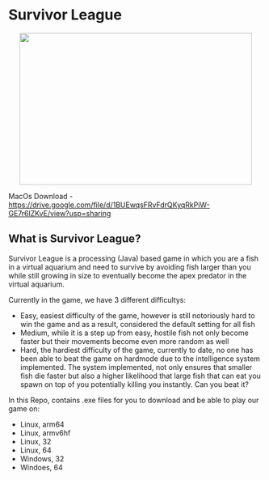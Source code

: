 # Survivor League

<p align="center">
  <img width="460" height="300" src="https://media.giphy.com/media/KMfl3k96LVjCAdpBHU/giphy.gif">
</p>

MacOs Download - https://drive.google.com/file/d/1BUEwqsFRvFdrQKyqRkPiW-GE7r6lZKvE/view?usp=sharing

## What is Survivor League?

Survivor League is a processing (Java) based game in which you are a fish in a virtual aquarium and need to survive by avoiding fish larger than you while still growing in size to eventually become the apex predator in the virtual aquarium.

Currently in the game, we have 3 different difficultys:
- Easy, easiest difficulty of the game, however is still notoriously hard to win the game and as a result, considered the default setting for all fish
- Medium, while it is a step up from easy, hostile fish not only become faster but their movements become even more random as well
- Hard, the hardiest difficulty of the game, currently to date, no one has been able to beat the game on hardmode due to the intelligence system implemented. The system implemented, not only ensures that smaller fish die faster but also a higher likelihood that large fish that can eat you spawn on top of you potentially killing you instantly. Can you beat it?

In this Repo, contains .exe files for you to download and be able to play our game on:
- Linux, arm64
- Linux, armv6hf
- Linux, 32
- Linux, 64
- Windows, 32
- Windoes, 64
